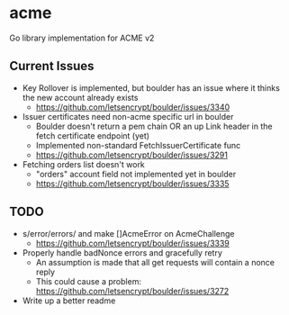# acme
Go library implementation for ACME v2 

## Current Issues
* Key Rollover is implemented, but boulder has an issue where it thinks the new account already exists
  * https://github.com/letsencrypt/boulder/issues/3340
* Issuer certificates need non-acme specific url in boulder
  * Boulder doesn't return a pem chain OR an up Link header in the fetch certificate endpoint (yet)
  * Implemented non-standard FetchIssuerCertificate func
  * https://github.com/letsencrypt/boulder/issues/3291
* Fetching orders list doesn't work
  * "orders" account field not implemented yet in boulder
  * https://github.com/letsencrypt/boulder/issues/3335

## TODO
* s/error/errors/ and make []AcmeError on AcmeChallenge
  * https://github.com/letsencrypt/boulder/issues/3339
* Properly handle badNonce errors and gracefully retry
  * An assumption is made that all get requests will contain a nonce reply
  * This could cause a problem: https://github.com/letsencrypt/boulder/issues/3272
* Write up a better readme